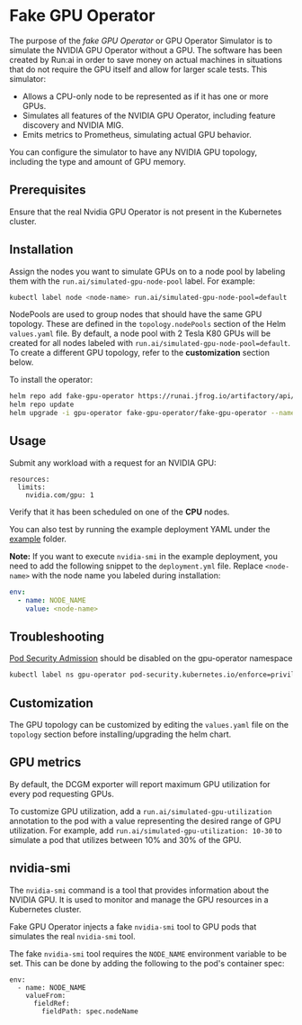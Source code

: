 # Fake GPU Operator

The purpose of the _fake GPU Operator_ or GPU Operator Simulator is to simulate the NVIDIA GPU Operator without a GPU. The software has been created by Run:ai in order to save money on actual machines in situations that do not require the GPU itself and allow for larger scale tests. This simulator:

* Allows a CPU-only node to be represented as if it has one or more GPUs.
* Simulates all features of the NVIDIA GPU Operator, including feature discovery and NVIDIA MIG.
* Emits metrics to Prometheus, simulating actual GPU behavior.

You can configure the simulator to have any NVIDIA GPU topology, including the type and amount of GPU memory.



## Prerequisites

Ensure that the real Nvidia GPU Operator is not present in the Kubernetes cluster.

## Installation

Assign the nodes you want to simulate GPUs on to a node pool by labeling them with the `run.ai/simulated-gpu-node-pool` label. For example:

```sh
kubectl label node <node-name> run.ai/simulated-gpu-node-pool=default
```

NodePools are used to group nodes that should have the same GPU topology.
These are defined in the `topology.nodePools` section of the Helm `values.yaml` file.
By default, a node pool with 2 Tesla K80 GPUs will be created for all nodes labeled with `run.ai/simulated-gpu-node-pool=default`.
To create a different GPU topology, refer to the __customization__ section below.


To install the operator:


```sh
helm repo add fake-gpu-operator https://runai.jfrog.io/artifactory/api/helm/fake-gpu-operator-charts-prod --force-update
helm repo update
helm upgrade -i gpu-operator fake-gpu-operator/fake-gpu-operator --namespace gpu-operator --create-namespace
```

## Usage

Submit any workload with a request for an NVIDIA GPU:

```
resources:
  limits:
    nvidia.com/gpu: 1
```

Verify that it has been scheduled on one of the __CPU__ nodes. 

You can also test by running the example deployment YAML under the [example](./example) folder.

**Note:** If you want to execute `nvidia-smi` in the example deployment, you need to add the following snippet to the `deployment.yml` file. Replace `<node-name>` with the node name you labeled during installation:

```yaml
env:
  - name: NODE_NAME
    value: <node-name>
```

## Troubleshooting

[Pod Security Admission](https://kubernetes.io/docs/concepts/security/pod-security-admission/) should be disabled on the gpu-operator namespace 

```sh
kubectl label ns gpu-operator pod-security.kubernetes.io/enforce=privileged
```

## Customization

The GPU topology can be customized by editing the `values.yaml` file on the `topology` section before installing/upgrading the helm chart.

## GPU metrics

By default, the DCGM exporter will report maximum GPU utilization for every pod requesting GPUs.

To customize GPU utilization, add a `run.ai/simulated-gpu-utilization` annotation to the pod with a value representing the desired range of GPU utilization.
For example, add `run.ai/simulated-gpu-utilization: 10-30` to simulate a pod that utilizes between 10% and 30% of the GPU.

## nvidia-smi

The `nvidia-smi` command is a tool that provides information about the NVIDIA GPU. It is used to monitor and manage the GPU resources in a Kubernetes cluster.

Fake GPU Operator injects a fake `nvidia-smi` tool to GPU pods that simulates the real `nvidia-smi` tool.

The fake `nvidia-smi` tool requires the `NODE_NAME` environment variable to be set.
This can be done by adding the following to the pod's container spec:

```
env:
  - name: NODE_NAME
    valueFrom:
      fieldRef:
        fieldPath: spec.nodeName
```
